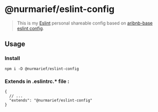 # @nurmarief/eslint-config

> This is my [Eslint](eslint.org) personal shareable config based on [aribnb-base eslint config](https://www.npmjs.com/package/eslint-config-airbnb-base).

## Usage

### Install

```
npm i -D @nurmarief/eslint-config
```

### Extends in .eslintrc.\* file :

```
{
  // ...
  "extends": "@nurmarief/eslint-config"
}
```
